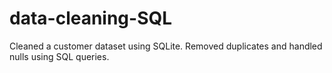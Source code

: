 # data-cleaning-SQL
Cleaned a customer dataset using SQLite. Removed duplicates and handled nulls using SQL queries.
